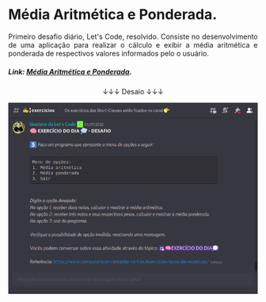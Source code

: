 # Média Aritmética e Ponderada.

<p style="text-align: justify">
Primeiro desafio diário, Let's Code, resolvido. Consiste no desenvolvimento de uma aplicação para realizar o cálculo e exibir a média aritmética e ponderada de respectivos valores informados pelo o usuário.
</p>

##### Link: [Média Aritmética e Ponderada](https://pablofilipe.github.io/media_aritmetica_ponderada/menu.html).

<p align="center" dir="auto">&darr;&darr;&darr; Desaio &darr;&darr;&darr;</p>

<div align="center" dir="auto">
    <img src="img/desafio_lets_code.png" alt="Desafio diário Let's Code">
</div>